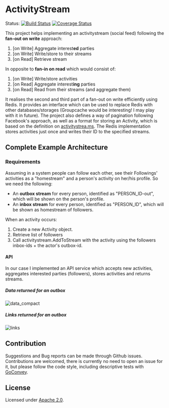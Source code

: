ActivityStream
==============

Status:
[![Build Status](https://drone.io/github.com/chrisport/go-activitystream/status.png)](https://drone.io/github.com/chrisport/go-activitystream/latest)
[![Coverage Status](https://coveralls.io/repos/chrisport/go-activitystream/badge.svg)](https://coveralls.io/r/chrisport/go-activitystream)


This project helps implementing an activitystream (social feed) following the **fan-out on write** approach:

1. [on Write] Aggregate interest**ed** parties
2. [on Write] Write/store to their streams
3. [on Read] Retrieve stream

In opposite to **fan-in on read** which would consist of:

1. [on Write] Write/store activities
2. [on Read] Aggregate interest**ing** parties
3. [on Read] Read from their streams (and aggregate them)

It realises the second and third part of a fan-out on write efficiently using Redis. It provides an interface which can be used to replace Redis with other databases/storages (Groupcache would be interesting! I may play with it in future).
The project also defines a way of pagination following Facebook's approach, as well as a format for storing an Activity, which is based on the definition on [activitystrea.ms](http://activitystrea.ms/). The Redis implementation stores activities just once and writes their ID to the specified streams.

## Complete Example Architecture
### Requirements

Assuming in a system people can follow each other, see their Followings' activities as a "homestream" and a person's activity on her/his
profile. So we need the following:

- An **outbox stream** for every person, identified as "PERSON_ID-out", which will be shown on the person's profile.
- An **inbox stream** for every person, identified as "PERSON_ID", which will be shown as homestream of followers.

When an activity occurs:

1. Create a new Activity object.
2. Retrieve list of followers
3. Call activitystream.AddToStream with the activity using the followers inbox-ids + the actor's outbox-id.

#### API

In our case I implemented an API service which accepts new activities, aggregates interested parties (followers), stores activities and returns streams.

##### Data returned for an outbox
![data_compact](https://cloud.githubusercontent.com/assets/6203829/5836435/6abf546c-a17e-11e4-929e-3aeb399b7478.png)

##### Links returned for an outbox
![links](https://cloud.githubusercontent.com/assets/6203829/5836175/675e71a8-a17a-11e4-9052-0e259691dea3.png)

## Contribution

Suggestions and Bug reports can be made through Github issues.
Contributions are welcomed, there is currently no need to open an issue for it, but please follow the code style, including descriptive tests with [GoConvey](http://goconvey.co/).

## License

Licensed under [Apache 2.0](LICENSE).
